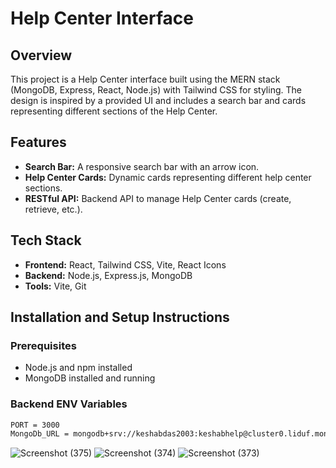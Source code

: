# Help Center Interface

## Overview

This project is a Help Center interface built using the MERN stack (MongoDB, Express, React, Node.js) with Tailwind CSS for styling. The design is inspired by a provided UI and includes a search bar and cards representing different sections of the Help Center.

## Features

- **Search Bar:** A responsive search bar with an arrow icon.
- **Help Center Cards:** Dynamic cards representing different help center sections.
- **RESTful API:** Backend API to manage Help Center cards (create, retrieve, etc.).

## Tech Stack

- **Frontend:** React, Tailwind CSS, Vite, React Icons
- **Backend:** Node.js, Express.js, MongoDB
- **Tools:** Vite, Git

## Installation and Setup Instructions

### Prerequisites

- Node.js and npm installed
- MongoDB installed and running

 
### Backend ENV Variables

```bash
PORT = 3000
MongoDb_URL = mongodb+srv://keshabdas2003:keshabhelp@cluster0.liduf.mongodb.net/  
```

![Screenshot (375)](https://github.com/user-attachments/assets/33b35424-a404-423a-a82c-2e23d5c2ca50)
![Screenshot (374)](https://github.com/user-attachments/assets/c60c989d-fd8c-4222-95e5-fb522434dff6)
![Screenshot (373)](https://github.com/user-attachments/assets/2a63764b-ac84-47e9-95fe-0a7abc96e274)
